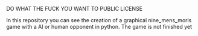 DO WHAT THE FUCK YOU WANT TO PUBLIC LICENSE 

In this repository you can see the creation of a graphical nine_mens_moris game with a AI 
or human opponent in python.
The game is not finished yet
